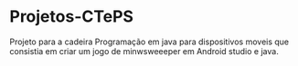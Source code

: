 # Projetos-CTePS
Projeto para a cadeira Programação em java para dispositivos moveis que consistia em criar um jogo de minwsweeeper em Android studio e java.
